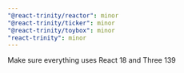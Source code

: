 ```yaml
---
"@react-trinity/reactor": minor
"@react-trinity/ticker": minor
"@react-trinity/toybox": minor
"react-trinity": minor
---
```


Make sure everything uses React 18 and Three 139
